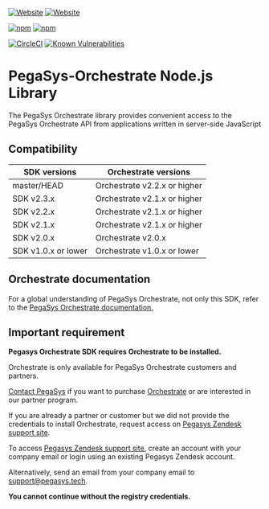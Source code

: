 [![Website](https://img.shields.io/website?label=documentation&url=https%3A%2F%2Fdocs.orchestrate.pegasys.tech%2F)](https://docs.orchestrate.pegasys.tech/)
[![Website](https://img.shields.io/website?label=website&url=https%3A%2F%2Fpegasys.tech%2Forchestrate%2F)](https://pegasys.tech/orchestrate/)

[![npm](https://img.shields.io/npm/v/pegasys-orchestrate)](https://www.npmjs.com/package/pegasys-orchestrate)
[![npm](https://img.shields.io/npm/dw/pegasys-orchestrate)](https://www.npmjs.com/package/pegasys-orchestrate)

[![CircleCI](https://img.shields.io/circleci/build/gh/PegaSysEng/orchestrate-node?token=b950a12c7c5f1ba8ae60273360c99d832301057a)](https://circleci.com/gh/PegaSysEng/orchestrate-node)
[![Known Vulnerabilities](https://snyk.io/test/github/PegaSysEng/orchestrate-node/badge.svg?targetFile=package.json)](https://snyk.io/test/github/PegaSysEng/orchestrate-node?targetFile=package.json)

# PegaSys-Orchestrate Node.js Library

The PegaSys Orchestrate library provides convenient access to the PegaSys Orchestrate API from applications written in server-side JavaScript

## Compatibility

| SDK versions        | Orchestrate versions         |
| ------------------- | ---------------------------- |
| master/HEAD         | Orchestrate v2.2.x or higher |
| SDK v2.3.x          | Orchestrate v2.1.x or higher |
| SDK v2.2.x          | Orchestrate v2.1.x or higher |
| SDK v2.1.x          | Orchestrate v2.1.x or higher |
| SDK v2.0.x          | Orchestrate v2.0.x           |
| SDK v1.0.x or lower | Orchestrate v1.0.x or lower  |

## Orchestrate documentation

For a global understanding of PegaSys Orchestrate, not only this SDK, refer to the
[PegaSys Orchestrate documentation.](https://docs.orchestrate.pegasys.tech/)

## Important requirement

**Pegasys Orchestrate SDK requires Orchestrate to be installed.**

Orchestrate is only available for PegaSys Orchestrate customers and partners.

[Contact PegaSys](https://pegasys.tech/contact/) if you want to purchase [Orchestrate](https://pegasys.tech/orchestrate/)
or are interested in our partner program.

If you are already a partner or customer but we did not provide the credentials to install Orchestrate,
request access on [Pegasys Zendesk support site](http://pegasys.zendesk.com/).

To access [Pegasys Zendesk support site](http://pegasys.zendesk.com/), create an account with your
company email or login using an existing Pegasys Zendesk account.

Alternatively, send an email from your company email to
[support@pegasys.tech](mailto:support@pegasys.tech?subject=Orchestrate+Node+SDK).

**You cannot continue without the registry credentials.**
